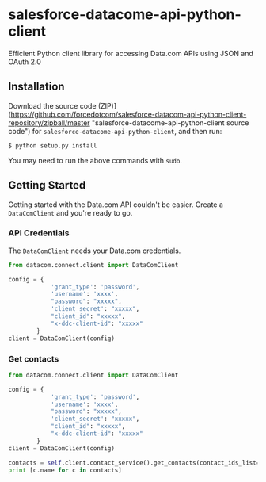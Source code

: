 # salesforce-datacome-api-python-client

Efficient Python client library for accessing Data.com APIs using JSON and OAuth 2.0

## Installation

Download the source code
(ZIP)](https://github.com/forcedotcom/salesforce-datacom-api-python-client-repository/zipball/master
 "salesforce-datacome-api-python-client source code") for `salesforce-datacome-api-python-client`, and then run:

    $ python setup.py install

You may need to run the above commands with `sudo`.

## Getting Started

Getting started with the Data.com API couldn't be easier. Create a
`DataComClient` and you're ready to go.

### API Credentials

The `DataComClient` needs your Data.com credentials.

```python
from datacom.connect.client import DataComClient

config = {
            'grant_type': 'password',
            'username': 'xxxx',
            "password": "xxxxx",
            'client_secret': "xxxxx",
            "client_id": "xxxxx",
            "x-ddc-client-id": "xxxxx"
        }
client = DataComClient(config)
```

### Get contacts

```python
from datacom.connect.client import DataComClient

config = {
            'grant_type': 'password',
            'username': 'xxxx',
            "password": "xxxxx",
            'client_secret': "xxxxx",
            "client_id": "xxxxx",
            "x-ddc-client-id": "xxxxx"
        }
client = DataComClient(config)

contacts = self.client.contact_service().get_contacts(contact_ids_list=['123'])
print [c.name for c in contacts]
```